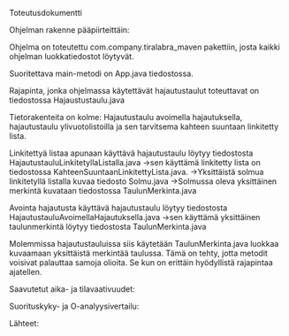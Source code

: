Toteutusdokumentti

Ohjelman rakenne pääpiirteittäin:

Ohjelma on toteutettu com.company.tiralabra_maven pakettiin, josta kaikki ohjelman luokkatiedostot löytyvät. 

Suoritettava main-metodi on App.java tiedostossa.

Rajapinta, jonka ohjelmassa käytettävät hajautustaulut toteuttavat on tiedostossa Hajaustustaulu.java

Tietorakenteita on kolme: Hajautustaulu avoimella hajautuksella, hajautustaulu ylivuotolistoilla ja sen tarvitsema kahteen suuntaan linkitetty lista.

Linkitettyä listaa apunaan käyttävä hajautustaulu löytyy tiedostosta
HajautustauluLinkitetyllaListalla.java
	->sen käyttämä linkitetty lista on tiedostossa KahteenSuuntaanLinkitettyLista.java.
		->Yksittäistä solmua linkitetyllä listalla kuvaa tiedosto Solmu.java
			->Solmussa oleva yksittäinen merkintä kuvataan tiedostossa TaulunMerkinta.java


Avointa hajautusta käyttävä hajautustaulu löytyy tiedostosta
HajautustauluAvoimellaHajautuksella.java
	->sen käyttämä yksittäinen taulunmerkintä löytyy tiedostosta TaulunMerkinta.java


Molemmissa hajautustauluissa siis käytetään TaulunMerkinta.java luokkaa kuvaamaan yksittäistä merkintää taulussa. Tämä on tehty, jotta metodit voisivat palauttaa samoja olioita. Se kun on erittäin hyödyllistä rajapintaa ajatellen.

Saavutetut aika- ja tilavaativuudet:

Suorituskyky- ja O-analyysivertailu:

Lähteet:

